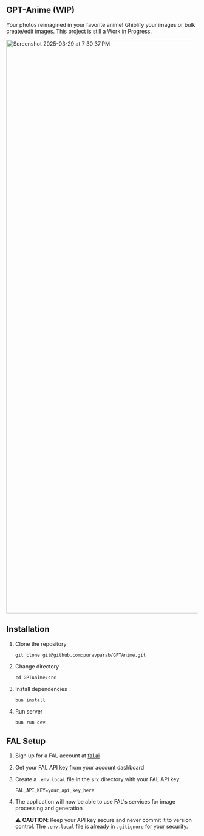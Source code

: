 ## GPT-Anime (WIP)

Your photos reimagined in your favorite anime! Ghiblify your images or bulk create/edit images. This project is still a Work in Progress.

<img width="1506" alt="Screenshot 2025-03-29 at 7 30 37 PM" src="https://github.com/user-attachments/assets/ee8129f4-30e7-4af3-8b7f-1788d026d0d4" />


## Installation

1. Clone the repository
	```
	git clone git@github.com:puravparab/GPTAnime.git
	```

2. Change directory
	```
	cd GPTAnime/src
	```

3. Install dependencies
	```
	bun install
	```

4. Run server
	```
	bun run dev
	```

## FAL Setup

1. Sign up for a FAL account at [fal.ai](https://fal.ai)

2. Get your FAL API key from your account dashboard

3. Create a `.env.local` file in the `src` directory with your FAL API key:
	```
	FAL_API_KEY=your_api_key_here
	```

4. The application will now be able to use FAL's services for image processing and generation

	⚠️ **CAUTION**: Keep your API key secure and never commit it to version control. The `.env.local` file is already in `.gitignore` for your security.
